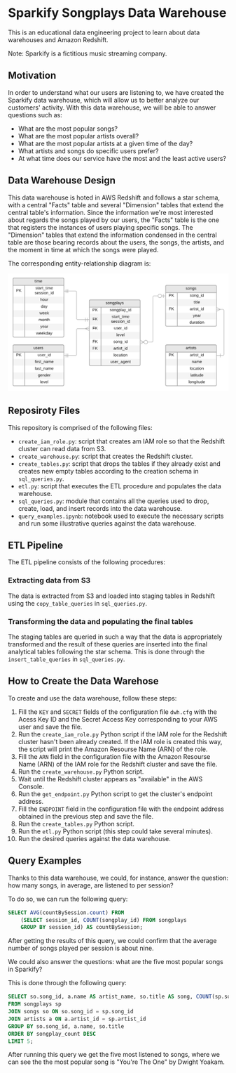 # Sparkify Songplays Data Warehouse

This is an educational data engineering project to learn about data warehouses and Amazon Redshift.

Note: Sparkify is a fictitious music streaming company.

## Motivation

In order to understand what our users are listening to, we have created the Sparkify data warehouse, which will allow us to better analyze our customers' activity. With this data warehouse, we will be able to answer questions such as:

- What are the most popular songs?
- What are the most popular artists overall?
- What are the most popular artists at a given time of the day?
- What artists and songs do specific users prefer?
- At what time does our service have the most and the least active users?

## Data Warehouse Design

This data warehouse is hoted in AWS Redshift and follows a star schema, with a central "Facts" table and several "Dimension" tables that extend the central table's information. Since the information we're most interested about regards the songs played by our users, the "Facts" table is the one that registers the instances of users playing specific songs. The "Dimension" tables that extend the information condensed in the central table are those bearing records about the users, the songs, the artists, and the moment in time at which the songs were played.

The corresponding entity-relationship diagram is:

![ERD](./img/ERD.png)


## Reposiroty Files

This repository is comprised of the following files:

- `create_iam_role.py`: script that creates am IAM role so that the Redshift cluster can read data from S3.
- `create_warehouse.py`: script that creates the Redshift cluster.
- `create_tables.py`: script that drops the tables if they already exist and creates new empty tables according to the creation schema in `sql_queries.py`.
- `etl.py`: script that executes the ETL procedure and populates the data warehouse.
- `sql_queries.py`: module that contains all the queries used to drop, create, load, and insert records into the data warehouse.
- `query_examples.ipynb`: notebook used to execute the necessary scripts and run some illustrative queries against the data warehouse.

## ETL Pipeline

The ETL pipeline consists of the following procedures:

### Extracting data from S3

The data is extracted from S3 and loaded into staging tables in Redshift using the `copy_table_queries` in `sql_queries.py`.

### Transforming the data and populating the final tables

The staging tables are queried in such a way that the data is appropriately transformed and the result of these queries are inserted into the final analytical tables following the star schema. This is done through the `insert_table_queries` in `sql_queries.py`.

## How to Create the Data Warehose

To create and use the data warehouse, follow these steps:

1. Fill the `KEY` and `SECRET` fields of the configuration file `dwh.cfg` with the Acess Key ID and the Secret Access Key corresponding to your AWS user and save the file.
2. Run the `create_iam_role.py` Python script if the IAM role for the Redshift cluster hasn't been already created. If the IAM role is created this way, the script will print the Amazon Resourse Name (ARN) of the role.
3. Fill the `ARN` field in the configuration file with the Amazon Resourse Name (ARN) of the IAM role for the Redshift cluster and save the file.
4. Run the `create_warehouse.py` Python script.
5. Wait until the Redshift cluster appears as "available" in the AWS Console.
6. Run the `get_endpoint.py` Python script to get the cluster's endpoint address.
7. Fill the `ENDPOINT` field in the configuration file with the endpoint address obtained in the previous step and save the file.
8. Run the `create_tables.py` Python script.
9. Run the `etl.py` Python script (this step could take several minutes).
10. Run the desired queries against the data warehouse.

## Query Examples

Thanks to this data warehouse, we could, for instance, answer the question: how many songs, in average, are listened to per session?

To do so, we can run the following query:

```sql
SELECT AVG(countBySession.count) FROM
    (SELECT session_id, COUNT(songplay_id) FROM songplays
    GROUP BY session_id) AS countBySession;
```

After getting the results of this query, we could confirm that the average number of songs played per session is about nine.

We could also answer the questions: what are the five most popular songs in Sparkify?

This is done through the following query:

```sql
SELECT so.song_id, a.name AS artist_name, so.title AS song, COUNT(sp.songplay_id) AS songplay_count
FROM songplays sp
JOIN songs so ON so.song_id = sp.song_id
JOIN artists a ON a.artist_id = sp.artist_id
GROUP BY so.song_id, a.name, so.title
ORDER BY songplay_count DESC
LIMIT 5;
```

After running this query we get the five most listened to songs, where we can see the the most popular song is "You're The One" by Dwight Yoakam.

